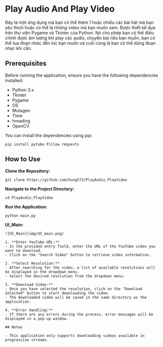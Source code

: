 # Play Audio And Play Video

Đây là một ứng dụng mà bạn có thể thêm 1 hoặc nhiều các bài hát mà bạn yêu thích hoặc có thể là những video mà bạn muốn xem. Được thiết kế dựa trên thư viện Pygame và Tkinter của Python. Nó cho phép bạn có thể điều chỉnh được âm lượng khi play các audio, chuyển bài nếu bạn muốn, bạn có thể tua đoạn nhác đến lúc bạn muốn và cuối cùng là bạn có thể dừng đoạn nhạc khi cần.

## Prerequisites

Before running the application, ensure you have the following dependencies installed:

- Python 3.x
- Tkinter
- Pygame
- OS
- Mutagen
- Time
- hreading
- OpenCV

You can install the dependencies using pip:

```
pip install pytube Pillow requests
```
## How to Use

**Clone the Repository:**
```
git clone https://github.com/hung573/PlayAudio_PlayVideo
```
**Navigate to the Project Directory:** 
```
cd PlayAudio_PlayVideo
```
**Run the Application:** 
```
python main.py
```
**UI_Main:** 
```
![UI_Main](img/UI_main.png)

1. **Enter YouTube URL:**
- In the provided entry field, enter the URL of the YouTube video you want to download.
- Click on the "Search Video" button to retrieve video information.

2. **Select Resolution:**
- After searching for the video, a list of available resolutions will be displayed in the dropdown menu.
- Select the desired resolution from the dropdown menu.

3. **Download Video:**
- Once you have selected the resolution, click on the "Download Selected" button to start downloading the video.
- The downloaded video will be saved in the same directory as the application.

4. **Error Handling:**
- If there are any errors during the process, error messages will be displayed in a pop-up window.

## Notes

- This application only supports downloading videos available in progressive streams.